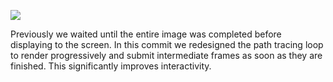 <info
    title="Progressive rendering"
    link="progressive-rendering"
    date="2023-01-12"
    commit="f50c3b6f92eedd52e43406ee4960d3b50b5025ac"
/>

![](media/progressive-rendering/title.apng)

Previously we waited until the entire image was completed before displaying to
the screen. In this commit we redesigned the path tracing loop to render
progressively and submit intermediate frames as soon as they are finished. This
significantly improves interactivity.
